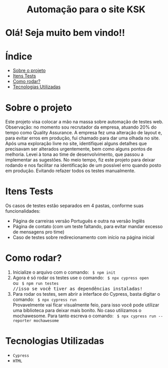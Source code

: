 <h1 align="center"> Automação para o site KSK </h1>

<h1> Olá! Seja muito bem vindo!! </h1>

# Índice
* [Sobre o projeto](https://github.com/yohanlimapo/automation-ksk-site/blob/main/README.md#sobre-o-projeto)
* [Itens Tests](https://github.com/yohanlimapo/automation-ksk-site/blob/main/README.md#itens-tests)
* [Como rodar?](https://github.com/yohanlimapo/automation-ksk-site/blob/main/README.md#como-rodar)
* [Tecnologias Utilizadas](https://github.com/yohanlimapo/automation-ksk-site/blob/main/README.md#tecnologias-utilizadas)

# Sobre o projeto

Este projeto visa colocar a mão na massa sobre automação de testes web. Observação: no momento sou recrutador da empresa, atuando 20% do tempo como Quality Assurance.
A empresa fez uma alteração de layout e, para evitar erros em produção, fui chamado para dar uma olhada no site.
Após uma exploração livre no site, identifiquei alguns detalhes que precisavam ser alterados urgentemente, bem como alguns pontos de melhoria. Levei à tona ao time de desenvolvimento, que passou a implementar as sugestões.
No meio tempo, fiz este projeto para deixar rodando e nos facilitar na identificação de um possível erro quando posto em produção. Evitando refazer todos os testes manualmente.

# Itens Tests

Os casos de testes estão separados em 4 pastas, conforme suas funcionalidades:
* Página de carreiras versão Português e outra na versão Inglês
* Página de contato (com um teste faltando, para evitar mandar excesso de mensagens pro time)
* Caso de testes sobre redirecionamento com início na página inicial

# Como rodar?

1. Inicialize o arquivo com o comando:
        <code> $ npm init </code>
2. Agora é só rodar os testes use o comando:
        <code> $ npx cypress open </code>
    ou
        <code> $ npm run testes </code>
        <br><samp>//isso se você tiver as dependências instaladas!</samp>
3. Para rodar os testes, sem abrir a interface do Cypress, basta digitar o comando:
        <code> $ npx cypress run </code><br>
    Provavelmente vai ficar visualmente feio, para isso você pode utilizar uma biblioteca para deixar mais bonito. No caso utilizamos o mochawesome. Para tanto escreva o comando:
        <code> $ npx cypress run --reporter mochawesome </code>

# Tecnologias Utilizadas
- ``Cypress``
- ``HTML``